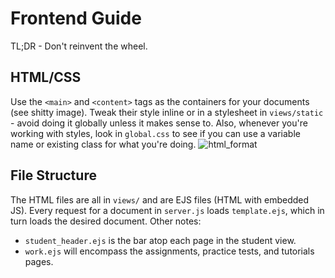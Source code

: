 # Frontend Guide
TL;DR - Don't reinvent the wheel.
## HTML/CSS
Use the `<main>` and `<content>` tags as the containers for your documents (see shitty image). Tweak their style inline or in a stylesheet in `views/static` - avoid doing it globally unless it makes sense to. Also, whenever you're working with styles, look in `global.css` to see if you can use a variable name or existing class for what you're doing.
![html_format](https://user-images.githubusercontent.com/81930371/114947634-7938c000-9e1b-11eb-8b99-bf155d0be3df.PNG)
## File Structure
  The HTML files are all in `views/` and are EJS files (HTML with embedded JS). Every request for a document in `server.js` loads `template.ejs`, which in turn loads the desired document. Other notes:
  * `student_header.ejs` is the bar atop each page in the student view.
  * `work.ejs` will encompass the assignments, practice tests, and tutorials pages.
